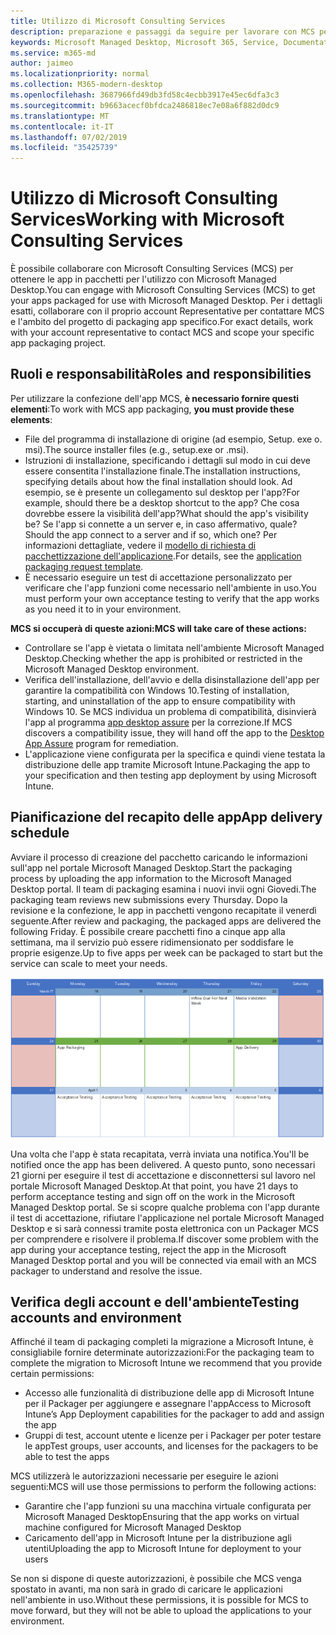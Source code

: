 ```yaml
---
title: Utilizzo di Microsoft Consulting Services
description: preparazione e passaggi da seguire per lavorare con MCS per il pacchetto delle app
keywords: Microsoft Managed Desktop, Microsoft 365, Service, Documentation, Apps, MCS, Packaging
ms.service: m365-md
author: jaimeo
ms.localizationpriority: normal
ms.collection: M365-modern-desktop
ms.openlocfilehash: 3687966fd49db3fd58c4ecbb3917e45ec6dfa3c3
ms.sourcegitcommit: b9663acecf0bfdca2486818ec7e08a6f882d0dc9
ms.translationtype: MT
ms.contentlocale: it-IT
ms.lasthandoff: 07/02/2019
ms.locfileid: "35425739"
---
```

# <a name="working-with-microsoft-consulting-services"></a><span data-ttu-id="059dc-104">Utilizzo di Microsoft Consulting Services</span><span class="sxs-lookup"><span data-stu-id="059dc-104">Working with Microsoft Consulting Services</span></span>

<span data-ttu-id="059dc-105">È possibile collaborare con Microsoft Consulting Services (MCS) per ottenere le app in pacchetti per l'utilizzo con Microsoft Managed Desktop.</span><span class="sxs-lookup"><span data-stu-id="059dc-105">You can engage with Microsoft Consulting Services (MCS) to get your apps packaged for use with Microsoft Managed Desktop.</span></span> <span data-ttu-id="059dc-106">Per i dettagli esatti, collaborare con il proprio account Representative per contattare MCS e l'ambito del progetto di packaging app specifico.</span><span class="sxs-lookup"><span data-stu-id="059dc-106">For exact details, work with your account representative to contact MCS and scope your specific app packaging project.</span></span>

## <a name="roles-and-responsibilities"></a><span data-ttu-id="059dc-107">Ruoli e responsabilità</span><span class="sxs-lookup"><span data-stu-id="059dc-107">Roles and responsibilities</span></span>

<span data-ttu-id="059dc-108">Per utilizzare la confezione dell'app MCS, **è necessario fornire questi elementi**:</span><span class="sxs-lookup"><span data-stu-id="059dc-108">To work with MCS app packaging, **you must provide these elements**:</span></span>

- <span data-ttu-id="059dc-109">File del programma di installazione di origine (ad esempio, Setup. exe o. msi).</span><span class="sxs-lookup"><span data-stu-id="059dc-109">The source installer files (e.g., setup.exe or .msi).</span></span>
- <span data-ttu-id="059dc-110">Istruzioni di installazione, specificando i dettagli sul modo in cui deve essere consentita l'installazione finale.</span><span class="sxs-lookup"><span data-stu-id="059dc-110">The installation instructions, specifying details about how the final installation should look.</span></span> <span data-ttu-id="059dc-111">Ad esempio, se è presente un collegamento sul desktop per l'app?</span><span class="sxs-lookup"><span data-stu-id="059dc-111">For example, should there be a desktop shortcut to the app?</span></span> <span data-ttu-id="059dc-112">Che cosa dovrebbe essere la visibilità dell'app?</span><span class="sxs-lookup"><span data-stu-id="059dc-112">What should the app's visibility be?</span></span> <span data-ttu-id="059dc-113">Se l'app si connette a un server e, in caso affermativo, quale?</span><span class="sxs-lookup"><span data-stu-id="059dc-113">Should the app connect to a server and if so, which one?</span></span> <span data-ttu-id="059dc-114">Per informazioni dettagliate, vedere il [modello di richiesta di pacchettizzazione dell'applicazione](https://github.com/MicrosoftDocs/microsoft-365-docs/raw/public/microsoft-365/managed-desktop/get-ready/downloads/app-packaging-template.docx).</span><span class="sxs-lookup"><span data-stu-id="059dc-114">For details, see the [application packaging request template](https://github.com/MicrosoftDocs/microsoft-365-docs/raw/public/microsoft-365/managed-desktop/get-ready/downloads/app-packaging-template.docx).</span></span>
- <span data-ttu-id="059dc-115">È necessario eseguire un test di accettazione personalizzato per verificare che l'app funzioni come necessario nell'ambiente in uso.</span><span class="sxs-lookup"><span data-stu-id="059dc-115">You must perform your own acceptance testing to verify that the app works as you need it to in your environment.</span></span>

<span data-ttu-id="059dc-116">**MCS si occuperà di queste azioni:**</span><span class="sxs-lookup"><span data-stu-id="059dc-116">**MCS will take care of these actions:**</span></span>

- <span data-ttu-id="059dc-117">Controllare se l'app è vietata o limitata nell'ambiente Microsoft Managed Desktop.</span><span class="sxs-lookup"><span data-stu-id="059dc-117">Checking whether the app is prohibited or restricted in the Microsoft Managed Desktop environment.</span></span>
- <span data-ttu-id="059dc-118">Verifica dell'installazione, dell'avvio e della disinstallazione dell'app per garantire la compatibilità con Windows 10.</span><span class="sxs-lookup"><span data-stu-id="059dc-118">Testing of installation, starting, and uninstallation of the app to ensure compatibility with Windows 10.</span></span> <span data-ttu-id="059dc-119">Se MCS individua un problema di compatibilità, disinvierà l'app al programma [app desktop assure](https://docs.microsoft.com/fasttrack/win-10-desktop-app-assure) per la correzione.</span><span class="sxs-lookup"><span data-stu-id="059dc-119">If MCS discovers a compatibility issue, they will hand off the app to the [Desktop App Assure](https://docs.microsoft.com/fasttrack/win-10-desktop-app-assure) program for remediation.</span></span>
- <span data-ttu-id="059dc-120">L'applicazione viene configurata per la specifica e quindi viene testata la distribuzione delle app tramite Microsoft Intune.</span><span class="sxs-lookup"><span data-stu-id="059dc-120">Packaging the app to your specification and then testing app deployment by using Microsoft Intune.</span></span>

## <a name="app-delivery-schedule"></a><span data-ttu-id="059dc-121">Pianificazione del recapito delle app</span><span class="sxs-lookup"><span data-stu-id="059dc-121">App delivery schedule</span></span>

<span data-ttu-id="059dc-122">Avviare il processo di creazione del pacchetto caricando le informazioni sull'app nel portale Microsoft Managed Desktop.</span><span class="sxs-lookup"><span data-stu-id="059dc-122">Start the packaging process by uploading the app information to the Microsoft Managed Desktop portal.</span></span> <span data-ttu-id="059dc-123">Il team di packaging esamina i nuovi invii ogni Giovedi.</span><span class="sxs-lookup"><span data-stu-id="059dc-123">The packaging team reviews new submissions every Thursday.</span></span> <span data-ttu-id="059dc-124">Dopo la revisione e la confezione, le app in pacchetti vengono recapitate il venerdì seguente.</span><span class="sxs-lookup"><span data-stu-id="059dc-124">After review and packaging, the packaged apps are delivered the following Friday.</span></span> <span data-ttu-id="059dc-125">È possibile creare pacchetti fino a cinque app alla settimana, ma il servizio può essere ridimensionato per soddisfare le proprie esigenze.</span><span class="sxs-lookup"><span data-stu-id="059dc-125">Up to five apps per week can be packaged to start but the service can scale to meet your needs.</span></span>

![calendario che mostra la revisione, il packaging e le date di consegna delle app](images/MCS-cal.png)

<span data-ttu-id="059dc-127">Una volta che l'app è stata recapitata, verrà inviata una notifica.</span><span class="sxs-lookup"><span data-stu-id="059dc-127">You'll be notified once the app has been delivered.</span></span> <span data-ttu-id="059dc-128">A questo punto, sono necessari 21 giorni per eseguire il test di accettazione e disconnettersi sul lavoro nel portale Microsoft Managed Desktop.</span><span class="sxs-lookup"><span data-stu-id="059dc-128">At that point, you have 21 days to perform acceptance testing and sign off on the work in the Microsoft Managed Desktop portal.</span></span> <span data-ttu-id="059dc-129">Se si scopre qualche problema con l'app durante il test di accettazione, rifiutare l'applicazione nel portale Microsoft Managed Desktop e si sarà connessi tramite posta elettronica con un Packager MCS per comprendere e risolvere il problema.</span><span class="sxs-lookup"><span data-stu-id="059dc-129">If discover some problem with the app during your acceptance testing, reject the app in the Microsoft Managed Desktop portal and you will be connected via email with an MCS packager to understand and resolve the issue.</span></span>

## <a name="testing-accounts-and-environment"></a><span data-ttu-id="059dc-130">Verifica degli account e dell'ambiente</span><span class="sxs-lookup"><span data-stu-id="059dc-130">Testing accounts and environment</span></span>

<span data-ttu-id="059dc-131">Affinché il team di packaging completi la migrazione a Microsoft Intune, è consigliabile fornire determinate autorizzazioni:</span><span class="sxs-lookup"><span data-stu-id="059dc-131">For the packaging team to complete the migration to Microsoft Intune we recommend that you provide certain permissions:</span></span>
 
-   <span data-ttu-id="059dc-132">Accesso alle funzionalità di distribuzione delle app di Microsoft Intune per il Packager per aggiungere e assegnare l'app</span><span class="sxs-lookup"><span data-stu-id="059dc-132">Access to Microsoft Intune’s App Deployment capabilities for the packager to add and assign the app</span></span> 
-   <span data-ttu-id="059dc-133">Gruppi di test, account utente e licenze per i Packager per poter testare le app</span><span class="sxs-lookup"><span data-stu-id="059dc-133">Test groups, user accounts, and licenses for the packagers to be able to test the apps</span></span>

<span data-ttu-id="059dc-134">MCS utilizzerà le autorizzazioni necessarie per eseguire le azioni seguenti:</span><span class="sxs-lookup"><span data-stu-id="059dc-134">MCS will use those permissions to perform the following actions:</span></span>
 
-   <span data-ttu-id="059dc-135">Garantire che l'app funzioni su una macchina virtuale configurata per Microsoft Managed Desktop</span><span class="sxs-lookup"><span data-stu-id="059dc-135">Ensuring that the app works on virtual machine configured for Microsoft Managed Desktop</span></span>
-   <span data-ttu-id="059dc-136">Caricamento dell'app in Microsoft Intune per la distribuzione agli utenti</span><span class="sxs-lookup"><span data-stu-id="059dc-136">Uploading the app to Microsoft Intune for deployment to your users</span></span>

<span data-ttu-id="059dc-137">Se non si dispone di queste autorizzazioni, è possibile che MCS venga spostato in avanti, ma non sarà in grado di caricare le applicazioni nell'ambiente in uso.</span><span class="sxs-lookup"><span data-stu-id="059dc-137">Without these permissions, it is possible for MCS to move forward, but they will not be able to upload the applications to your environment.</span></span>


